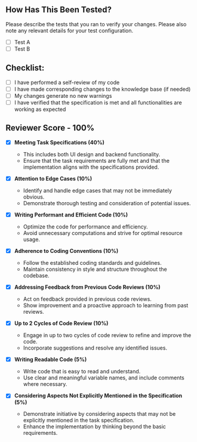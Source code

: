 ## How Has This Been Tested?

Please describe the tests that you ran to verify your changes. Please also note any relevant details for your test configuration.
- [ ] Test A
- [ ] Test B

## Checklist:

- [ ] I have performed a self-review of my code
- [ ] I have made corresponding changes to the knowledge base (if needed)
- [ ] My changes generate no new warnings
- [ ] I have verified that the specification is met and all functionalities are working as expected

## Reviewer Score - 100%

- [x] **Meeting Task Specifications (40%)**
   - This includes both UI design and backend functionality.
   - Ensure that the task requirements are fully met and that the implementation aligns with the specifications provided.

- [x] **Attention to Edge Cases (10%)**
   - Identify and handle edge cases that may not be immediately obvious.
   - Demonstrate thorough testing and consideration of potential issues.

- [x] **Writing Performant and Efficient Code (10%)**
   - Optimize the code for performance and efficiency.
   - Avoid unnecessary computations and strive for optimal resource usage.

- [x] **Adherence to Coding Conventions (10%)**
   - Follow the established coding standards and guidelines.
   - Maintain consistency in style and structure throughout the codebase.

- [x] **Addressing Feedback from Previous Code Reviews (10%)**
   - Act on feedback provided in previous code reviews.
   - Show improvement and a proactive approach to learning from past reviews.

- [x] **Up to 2 Cycles of Code Review (10%)**
   - Engage in up to two cycles of code review to refine and improve the code.
   - Incorporate suggestions and resolve any identified issues.

- [x] **Writing Readable Code (5%)**
   - Write code that is easy to read and understand.
   - Use clear and meaningful variable names, and include comments where necessary.

- [x] **Considering Aspects Not Explicitly Mentioned in the Specification (5%)**
   - Demonstrate initiative by considering aspects that may not be explicitly mentioned in the task specification.
   - Enhance the implementation by thinking beyond the basic requirements.
